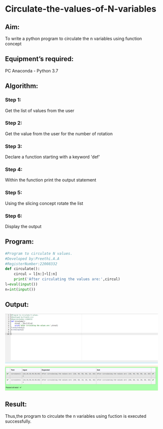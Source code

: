 # Circulate-the-values-of-N-variables

## Aim:

To write a python program to circulate the n variables using function concept

## Equipment’s required:

PC
Anaconda - Python 3.7

## Algorithm: 

### Step 1:

Get the list of values from the user

### Step 2: 

Get the value from the user for the number of rotation

### Step 3: 

Declare a function starting with a keyword 'def'

### Step 4: 

Within the function print the output statement

### Step 5: 

Using the slicing concept rotate the list

### Step 6: 

Display the output

## Program:
```python
#Program to circulate N values.
#Developed by:Preethi.A.A
#RegisterNumber:22008332
def circulate():
    circul = l[n:]+l[:n]
    print('After circulating the values are:',circul)
l=eval(input())
n=int(input())
```
## Output:
![](circulate%20n%20variable.png)

## Result:

Thus,the program to circulate the n variables using fuction is executed successfully.
